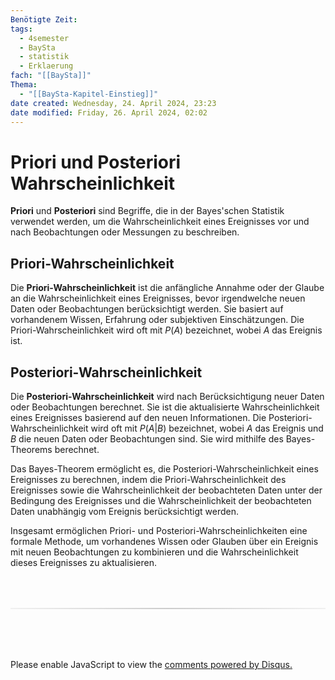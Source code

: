 ```yaml
---
Benötigte Zeit:
tags:
  - 4semester
  - BaySta
  - statistik
  - Erklaerung
fach: "[[BaySta]]"
Thema:
  - "[[BaySta-Kapitel-Einstieg]]"
date created: Wednesday, 24. April 2024, 23:23
date modified: Friday, 26. April 2024, 02:02
---
```


# Priori und Posteriori Wahrscheinlichkeit

**Priori** und **Posteriori** sind Begriffe, die in der Bayes'schen Statistik verwendet werden, um die Wahrscheinlichkeit eines Ereignisses vor und nach Beobachtungen oder Messungen zu beschreiben.

## Priori-Wahrscheinlichkeit

Die **Priori-Wahrscheinlichkeit** ist die anfängliche Annahme oder der Glaube an die Wahrscheinlichkeit eines Ereignisses, bevor irgendwelche neuen Daten oder Beobachtungen berücksichtigt werden. Sie basiert auf vorhandenem Wissen, Erfahrung oder subjektiven Einschätzungen. Die Priori-Wahrscheinlichkeit wird oft mit $P(A)$ bezeichnet, wobei $A$ das Ereignis ist.

## Posteriori-Wahrscheinlichkeit

Die **Posteriori-Wahrscheinlichkeit** wird nach Berücksichtigung neuer Daten oder Beobachtungen berechnet. Sie ist die aktualisierte Wahrscheinlichkeit eines Ereignisses basierend auf den neuen Informationen. Die Posteriori-Wahrscheinlichkeit wird oft mit $P(A|B)$ bezeichnet, wobei $A$ das Ereignis und $B$ die neuen Daten oder Beobachtungen sind. Sie wird mithilfe des Bayes-Theorems berechnet.

Das Bayes-Theorem ermöglicht es, die Posteriori-Wahrscheinlichkeit eines Ereignisses zu berechnen, indem die Priori-Wahrscheinlichkeit des Ereignisses sowie die Wahrscheinlichkeit der beobachteten Daten unter der Bedingung des Ereignisses und die Wahrscheinlichkeit der beobachteten Daten unabhängig vom Ereignis berücksichtigt werden.

Insgesamt ermöglichen Priori- und Posteriori-Wahrscheinlichkeiten eine formale Methode, um vorhandenes Wissen oder Glauben über ein Ereignis mit neuen Beobachtungen zu kombinieren und die Wahrscheinlichkeit dieses Ereignisses zu aktualisieren.

<!-- DISQUS SCRIPT COMMENT START -->

<hr style="border: none; height: 2px; background: linear-gradient(to right, #f0f0f0, #ccc, #f0f0f0); margin-top: 4rem; margin-bottom: 5rem;">
<div id="disqus_thread"></div>
<script>
    /**
    *  RECOMMENDED CONFIGURATION VARIABLES: EDIT AND UNCOMMENT THE SECTION BELOW TO INSERT DYNAMIC VALUES FROM YOUR PLATFORM OR CMS.
    *  LEARN WHY DEFINING THESE VARIABLES IS IMPORTANT: https://disqus.com/admin/universalcode/#configuration-variables    */
    /*
    var disqus_config = function () {
    this.page.url = PAGE_URL;  // Replace PAGE_URL with your page's canonical URL variable
    this.page.identifier = PAGE_IDENTIFIER; // Replace PAGE_IDENTIFIER with your page's unique identifier variable
    };
    */
    (function() { // DON'T EDIT BELOW THIS LINE
    var d = document, s = d.createElement('script');
    s.src = 'https://myuninotes.disqus.com/embed.js';
    s.setAttribute('data-timestamp', +new Date());
    (d.head || d.body).appendChild(s);
    })();
</script>
<noscript>Please enable JavaScript to view the <a href="https://disqus.com/?ref_noscript">comments powered by Disqus.</a></noscript>

<!-- DISQUS SCRIPT COMMENT END -->
